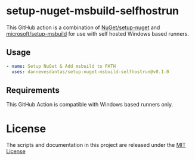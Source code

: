 # setup-nuget-msbuild-selfhostrun
This GitHub action is a combination of [NuGet/setup-nuget](https://github.com/NuGet/setup-nuget) and [microsoft/setup-msbuild](https://github.com/microsoft/setup-msbuild) for use with self hosted Windows based runners.

## Usage

```yml
- name: Setup NuGet & Add msbuild to PATH
  uses: dannevesdantas/setup-nuget-msbuild-selfhostrun@v0.1.0
```

## Requirements
This GitHub Action is compatible with Windows based runners only.

# License

The scripts and documentation in this project are released under the [MIT License](LICENSE)
